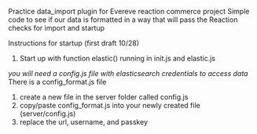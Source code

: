 Practice data_import plugin for Evereve reaction commerce project
Simple code to see if our data is formatted in a way that will pass the Reaction checks for import and startup


Instructions for startup (first draft 10/28)
1.  Start up with function elastic() running in init.js and elastic.js

*you will need a config.js file with elasticsearch credentials to access data*
There is a config_format.js file
1. create a new file in the server folder called config.js
2. copy/paste config_format.js into your newly created file (server/config.js)
3. replace the url, username, and passkey
